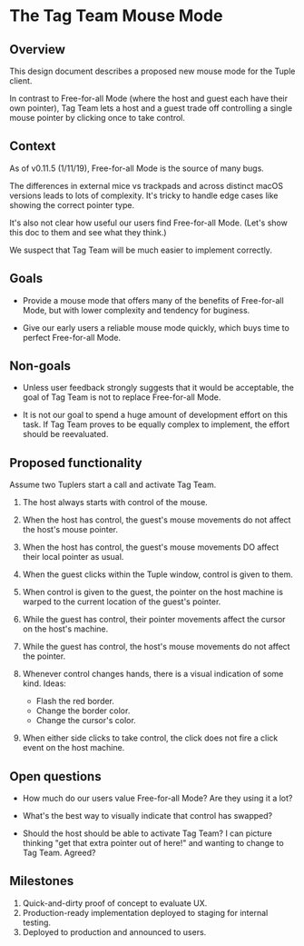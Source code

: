 # The Tag Team Mouse Mode

## Overview

This design document describes a proposed new mouse mode for the Tuple client.

In contrast to Free-for-all Mode (where the host and guest each have their own
pointer), Tag Team lets a host and a guest trade off controlling a single mouse
pointer by clicking once to take control.


## Context

As of v0.11.5 (1/11/19), Free-for-all Mode is the source of many bugs. 

The differences in external mice vs trackpads and across distinct macOS
versions leads to lots of complexity. It's tricky to handle edge cases like
showing the correct pointer type.

It's also not clear how useful our users find Free-for-all Mode. (Let's show
this doc to them and see what they think.)

We suspect that Tag Team will be much easier to implement correctly.


## Goals

- Provide a mouse mode that offers many of the benefits of Free-for-all Mode,
  but with lower complexity and tendency for buginess.

- Give our early users a reliable mouse mode quickly, which buys time to
  perfect Free-for-all Mode.


## Non-goals

- Unless user feedback strongly suggests that it would be acceptable, the goal
  of Tag Team is not to replace Free-for-all Mode.

- It is not our goal to spend a huge amount of development effort on this task.
  If Tag Team proves to be equally complex to implement, the effort should be
  reevaluated.


## Proposed functionality

Assume two Tuplers start a call and activate Tag Team.

1. The host always starts with control of the mouse.

2. When the host has control, the guest's mouse movements do not affect the
host's mouse pointer.

3. When the host has control, the guest's mouse movements DO affect their local
pointer as usual.

4. When the guest clicks within the Tuple window, control is given to them.

5. When control is given to the guest, the pointer on the host machine is
warped to the current location of the guest's pointer.

6. While the guest has control, their pointer movements affect the cursor on
the host's machine.

7. While the guest has control, the host's mouse movements do not affect the
pointer.

8. Whenever control changes hands, there is a visual indication of some kind.
   Ideas:
   - Flash the red border.
   - Change the border color.
   - Change the cursor's color.

9. When either side clicks to take control, the click does not fire a click
event on the host machine.


## Open questions

- How much do our users value Free-for-all Mode? Are they using it a lot?

- What's the best way to visually indicate that control has swapped?

- Should the host should be able to activate Tag Team? I can picture thinking
  "get that extra pointer out of here!" and wanting to change to Tag Team.
  Agreed?


## Milestones

1. Quick-and-dirty proof of concept to evaluate UX.
2. Production-ready implementation deployed to staging for internal testing.
3. Deployed to production and announced to users.
